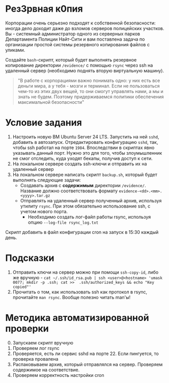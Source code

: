 # Рез3рвная к0пия

Корпорации очень серьезно подходят к собственной безопасности: иногда дело доходит даже до взломов серверов полицейских участков. Вы - системный администратор одного из 
серверных парков Департамента Полиции Найт-Сити и вам поставлена задача по организации простой системы резервного копирования файлов с уликами.

Создайте `bash`-скрипт, который будет выполнять резервное копирование директории `/evidence/` с помощью `rsync` через ssh на удаленный сервер (необходимо поднять вторую 
виртуальную машину).

> "В работе с корпорациями важно понимать одно: у них есть все деньги мира, а у тебя - мозги и терминал. Если не пользоваться чем-то из этих двух вещей, то они смогут 
управлять нами, а мы и знать не будем. Поэтому придерживаемся политики обеспечения максимальной безопасности"

# Условие задания
1. Настроить новую ВМ Ubuntu Server 24 LTS. Запустить на ней `sshd`, добавить в автозапуск. Отредактировать конфигурацию `sshd`, так, чтобы ssh работал на порте `1984`. 
Впоследствии в скриптах явно указывать данный порт. Нужно это для того, чтобы злоумышленник не смог отследить, куда уходят бекапы, получив доступ к сети.
2. На локальном сервере создать ssh-ключи и отправить их на удаленный сервер
3. На локальном сервере написать скрипт `backup.sh`, который будет выполнять следующие задачи:
   - Создавать архив с **содержимым** директории `/evidence/`. Название должно соответствовать формату `evidence-<dd>.<mm>.<yyyy>.tar.gz`
   - Отправлять на удаленный сервер полученный архив, используя утилиту `rsync`. При этом обязательно использование ssh, с учетом нового порта.
	   - Необходимо создать лог-файл работы rsync, используя опцию `--log-file rsync_log.txt`

Скрипт добавить в файл конфигурации cron на запуск в 15:30 каждый день.

# Подсказки
1. Отправить ключи на сервер можно при помощи `ssh-copy-id`, либо же вручную - `cat ~/.ssh/id_rsa.pub | ssh <user>@<hostname> 'umask 0077; mkdir -p .ssh; cat >> 
.ssh/authorized_keys && echo "Key copied"'`
2. Прочитать о том, как использовать ssh как протокол в rsync, прочитайте `man rsync`. Вообще полезно читать man'ы!

# Методика автоматизированной проверки
0. Запускаем скрипт вручную
1. Проверяем лог rsync
2. Проверяется, есть ли сервис sshd на порте 22. Если пингуется, то проверка провалена
3. Распаковываем архив, который отправлялся на сервер. Проверяем содержимое на соответствие.
4. Проверяем корректность настройки cron
